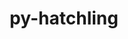 ---
title: "py-hatchling"
layout: cache
categories: [package, develop-2023-11-05]
meta: {"versions": ["1.18.0"], "compilers": ["apple-clang@=15.0.0", "cce@=15.0.1", "gcc@=11.1.0", "gcc@=11.3.0", "gcc@=11.4.0", "gcc@=7.3.1", "gcc@=7.5.0", "gcc@=9.4.0", "oneapi@=2023.2.0"], "oss": ["amzn2", "rhel8", "ubuntu18.04", "ubuntu20.04", "ubuntu22.04", "ventura"], "platforms": ["darwin", "linux"], "targets": ["aarch64", "neoverse_n1", "neoverse_v1", "ppc64le", "x86_64_v3", "zen4"], "stacks": ["aws-isc", "aws-isc-aarch64", "data-vis-sdk", "e4s", "e4s-cray-rhel", "e4s-neoverse_v1", "e4s-oneapi", "e4s-power", "e4s-rocm-external", "ml-darwin-aarch64-mps", "ml-linux-x86_64-cpu", "ml-linux-x86_64-cuda", "ml-linux-x86_64-rocm", "radiuss", "root"], "num_specs": 26, "num_specs_by_stack": {"root": 26, "ml-darwin-aarch64-mps": 2, "aws-isc-aarch64": 2, "aws-isc": 1, "e4s-cray-rhel": 2, "radiuss": 2, "e4s-neoverse_v1": 2, "e4s-power": 2, "data-vis-sdk": 2, "e4s": 3, "e4s-rocm-external": 1, "e4s-oneapi": 4, "ml-linux-x86_64-cuda": 4, "ml-linux-x86_64-cpu": 4, "ml-linux-x86_64-rocm": 4}}
spec_details: [{"hash": "sym7mo3zxwlfsbhmdlzo2ymbdfxrecxi", "compiler": "apple-clang@=15.0.0", "versions": ["1.18.0"], "os": "ventura", "platform": "darwin", "target": "aarch64", "variants": ["build_system=python_pip"], "stacks": ["root", "ml-darwin-aarch64-mps"], "size": "-", "tarball": "https://binaries.spack.io/releases/develop-2023-11-05/build_cache/darwin-ventura-aarch64/apple-clang-15.0.0/py-hatchling-1.18.0/darwin-ventura-aarch64-apple-clang-15.0.0-py-hatchling-1.18.0-sym7mo3zxwlfsbhmdlzo2ymbdfxrecxi.spack"}, {"hash": "aqzj5wfmmnvyyxyar6cyysiofgjofcfr", "compiler": "apple-clang@=15.0.0", "versions": ["1.18.0"], "os": "ventura", "platform": "darwin", "target": "aarch64", "variants": ["build_system=python_pip"], "stacks": ["root", "ml-darwin-aarch64-mps"], "size": "-", "tarball": "https://binaries.spack.io/releases/develop-2023-11-05/build_cache/darwin-ventura-aarch64/apple-clang-15.0.0/py-hatchling-1.18.0/darwin-ventura-aarch64-apple-clang-15.0.0-py-hatchling-1.18.0-aqzj5wfmmnvyyxyar6cyysiofgjofcfr.spack"}, {"hash": "zi6t4vl3aa2boweh2kktqkcxporinomn", "compiler": "gcc@=7.3.1", "versions": ["1.18.0"], "os": "amzn2", "platform": "linux", "target": "aarch64", "variants": ["build_system=python_pip"], "stacks": ["root", "aws-isc-aarch64"], "size": "-", "tarball": "https://binaries.spack.io/releases/develop-2023-11-05/build_cache/linux-amzn2-aarch64/gcc-7.3.1/py-hatchling-1.18.0/linux-amzn2-aarch64-gcc-7.3.1-py-hatchling-1.18.0-zi6t4vl3aa2boweh2kktqkcxporinomn.spack"}, {"hash": "kf2hhhyctp7vq5ra2vvicuynls66zxz5", "compiler": "gcc@=7.3.1", "versions": ["1.18.0"], "os": "amzn2", "platform": "linux", "target": "neoverse_n1", "variants": ["build_system=python_pip"], "stacks": ["root", "aws-isc-aarch64"], "size": "-", "tarball": "https://binaries.spack.io/releases/develop-2023-11-05/build_cache/linux-amzn2-neoverse_n1/gcc-7.3.1/py-hatchling-1.18.0/linux-amzn2-neoverse_n1-gcc-7.3.1-py-hatchling-1.18.0-kf2hhhyctp7vq5ra2vvicuynls66zxz5.spack"}, {"hash": "ukijhtnka6nfqgz6exc6wwue6zjmqvf6", "compiler": "gcc@=7.3.1", "versions": ["1.18.0"], "os": "amzn2", "platform": "linux", "target": "x86_64_v3", "variants": ["build_system=python_pip"], "stacks": ["root", "aws-isc"], "size": "-", "tarball": "https://binaries.spack.io/releases/develop-2023-11-05/build_cache/linux-amzn2-x86_64_v3/gcc-7.3.1/py-hatchling-1.18.0/linux-amzn2-x86_64_v3-gcc-7.3.1-py-hatchling-1.18.0-ukijhtnka6nfqgz6exc6wwue6zjmqvf6.spack"}, {"hash": "q3ymq7e5kn7imwbcjkwgjaolqdh7bivg", "compiler": "cce@=15.0.1", "versions": ["1.18.0"], "os": "rhel8", "platform": "linux", "target": "zen4", "variants": ["build_system=python_pip"], "stacks": ["e4s-cray-rhel", "root"], "size": "-", "tarball": "https://binaries.spack.io/releases/develop-2023-11-05/build_cache/linux-rhel8-zen4/cce-15.0.1/py-hatchling-1.18.0/linux-rhel8-zen4-cce-15.0.1-py-hatchling-1.18.0-q3ymq7e5kn7imwbcjkwgjaolqdh7bivg.spack"}, {"hash": "u7umzqtrr626dr6lgvts2awi7uoohqkc", "compiler": "cce@=15.0.1", "versions": ["1.18.0"], "os": "rhel8", "platform": "linux", "target": "zen4", "variants": ["build_system=python_pip"], "stacks": ["e4s-cray-rhel", "root"], "size": "-", "tarball": "https://binaries.spack.io/releases/develop-2023-11-05/build_cache/linux-rhel8-zen4/cce-15.0.1/py-hatchling-1.18.0/linux-rhel8-zen4-cce-15.0.1-py-hatchling-1.18.0-u7umzqtrr626dr6lgvts2awi7uoohqkc.spack"}, {"hash": "3sx3epzjn63ssc5ucqdt6rm6rlyg34ka", "compiler": "gcc@=7.5.0", "versions": ["1.18.0"], "os": "ubuntu18.04", "platform": "linux", "target": "x86_64_v3", "variants": ["build_system=python_pip"], "stacks": ["root", "radiuss"], "size": "-", "tarball": "https://binaries.spack.io/releases/develop-2023-11-05/build_cache/linux-ubuntu18.04-x86_64_v3/gcc-7.5.0/py-hatchling-1.18.0/linux-ubuntu18.04-x86_64_v3-gcc-7.5.0-py-hatchling-1.18.0-3sx3epzjn63ssc5ucqdt6rm6rlyg34ka.spack"}, {"hash": "wem7j4mxthpbsfqddzzllyrfwd3poo4c", "compiler": "gcc@=7.5.0", "versions": ["1.18.0"], "os": "ubuntu18.04", "platform": "linux", "target": "x86_64_v3", "variants": ["build_system=python_pip"], "stacks": ["root", "radiuss"], "size": "-", "tarball": "https://binaries.spack.io/releases/develop-2023-11-05/build_cache/linux-ubuntu18.04-x86_64_v3/gcc-7.5.0/py-hatchling-1.18.0/linux-ubuntu18.04-x86_64_v3-gcc-7.5.0-py-hatchling-1.18.0-wem7j4mxthpbsfqddzzllyrfwd3poo4c.spack"}, {"hash": "7bvx6xgpss7bw6dahahum56rjfoksarl", "compiler": "gcc@=11.4.0", "versions": ["1.18.0"], "os": "ubuntu20.04", "platform": "linux", "target": "neoverse_v1", "variants": ["build_system=python_pip"], "stacks": ["e4s-neoverse_v1", "root"], "size": "-", "tarball": "https://binaries.spack.io/releases/develop-2023-11-05/build_cache/linux-ubuntu20.04-neoverse_v1/gcc-11.4.0/py-hatchling-1.18.0/linux-ubuntu20.04-neoverse_v1-gcc-11.4.0-py-hatchling-1.18.0-7bvx6xgpss7bw6dahahum56rjfoksarl.spack"}, {"hash": "ppypun44y47ozz7pcznwbcnsmanv5iun", "compiler": "gcc@=11.4.0", "versions": ["1.18.0"], "os": "ubuntu20.04", "platform": "linux", "target": "neoverse_v1", "variants": ["build_system=python_pip"], "stacks": ["e4s-neoverse_v1", "root"], "size": "-", "tarball": "https://binaries.spack.io/releases/develop-2023-11-05/build_cache/linux-ubuntu20.04-neoverse_v1/gcc-11.4.0/py-hatchling-1.18.0/linux-ubuntu20.04-neoverse_v1-gcc-11.4.0-py-hatchling-1.18.0-ppypun44y47ozz7pcznwbcnsmanv5iun.spack"}, {"hash": "w7mjsnfc3hmhyajc2xls7axrecdiplpc", "compiler": "gcc@=9.4.0", "versions": ["1.18.0"], "os": "ubuntu20.04", "platform": "linux", "target": "ppc64le", "variants": ["build_system=python_pip"], "stacks": ["root", "e4s-power"], "size": "-", "tarball": "https://binaries.spack.io/releases/develop-2023-11-05/build_cache/linux-ubuntu20.04-ppc64le/gcc-9.4.0/py-hatchling-1.18.0/linux-ubuntu20.04-ppc64le-gcc-9.4.0-py-hatchling-1.18.0-w7mjsnfc3hmhyajc2xls7axrecdiplpc.spack"}, {"hash": "nlauajvwqq7v4diudjw2hhvpe44yq4db", "compiler": "gcc@=9.4.0", "versions": ["1.18.0"], "os": "ubuntu20.04", "platform": "linux", "target": "ppc64le", "variants": ["build_system=python_pip"], "stacks": ["root", "e4s-power"], "size": "-", "tarball": "https://binaries.spack.io/releases/develop-2023-11-05/build_cache/linux-ubuntu20.04-ppc64le/gcc-9.4.0/py-hatchling-1.18.0/linux-ubuntu20.04-ppc64le-gcc-9.4.0-py-hatchling-1.18.0-nlauajvwqq7v4diudjw2hhvpe44yq4db.spack"}, {"hash": "qn2ufgd46geodbchjqo4q6d36gjakfdw", "compiler": "gcc@=11.1.0", "versions": ["1.18.0"], "os": "ubuntu20.04", "platform": "linux", "target": "x86_64_v3", "variants": ["build_system=python_pip"], "stacks": ["root", "data-vis-sdk"], "size": "-", "tarball": "https://binaries.spack.io/releases/develop-2023-11-05/build_cache/linux-ubuntu20.04-x86_64_v3/gcc-11.1.0/py-hatchling-1.18.0/linux-ubuntu20.04-x86_64_v3-gcc-11.1.0-py-hatchling-1.18.0-qn2ufgd46geodbchjqo4q6d36gjakfdw.spack"}, {"hash": "omqv4n4rrrl2rutcqqxehvxw7jmfgwwe", "compiler": "gcc@=11.1.0", "versions": ["1.18.0"], "os": "ubuntu20.04", "platform": "linux", "target": "x86_64_v3", "variants": ["build_system=python_pip"], "stacks": ["root", "data-vis-sdk"], "size": "-", "tarball": "https://binaries.spack.io/releases/develop-2023-11-05/build_cache/linux-ubuntu20.04-x86_64_v3/gcc-11.1.0/py-hatchling-1.18.0/linux-ubuntu20.04-x86_64_v3-gcc-11.1.0-py-hatchling-1.18.0-omqv4n4rrrl2rutcqqxehvxw7jmfgwwe.spack"}, {"hash": "j2srtafggkxyd3usx35cmjxyti3geqyi", "compiler": "gcc@=11.4.0", "versions": ["1.18.0"], "os": "ubuntu20.04", "platform": "linux", "target": "x86_64_v3", "variants": ["build_system=python_pip"], "stacks": ["e4s", "e4s-rocm-external", "root"], "size": "-", "tarball": "https://binaries.spack.io/releases/develop-2023-11-05/build_cache/linux-ubuntu20.04-x86_64_v3/gcc-11.4.0/py-hatchling-1.18.0/linux-ubuntu20.04-x86_64_v3-gcc-11.4.0-py-hatchling-1.18.0-j2srtafggkxyd3usx35cmjxyti3geqyi.spack"}, {"hash": "2m4ho5mpkrvtyzfqv7dle5byz47wwx7c", "compiler": "gcc@=11.4.0", "versions": ["1.18.0"], "os": "ubuntu20.04", "platform": "linux", "target": "x86_64_v3", "variants": ["build_system=python_pip"], "stacks": ["e4s", "root"], "size": "-", "tarball": "https://binaries.spack.io/releases/develop-2023-11-05/build_cache/linux-ubuntu20.04-x86_64_v3/gcc-11.4.0/py-hatchling-1.18.0/linux-ubuntu20.04-x86_64_v3-gcc-11.4.0-py-hatchling-1.18.0-2m4ho5mpkrvtyzfqv7dle5byz47wwx7c.spack"}, {"hash": "57v635cvummywnwqbjoxpnnuxlwzgiii", "compiler": "gcc@=11.4.0", "versions": ["1.18.0"], "os": "ubuntu20.04", "platform": "linux", "target": "x86_64_v3", "variants": ["build_system=python_pip"], "stacks": ["e4s", "root"], "size": "-", "tarball": "https://binaries.spack.io/releases/develop-2023-11-05/build_cache/linux-ubuntu20.04-x86_64_v3/gcc-11.4.0/py-hatchling-1.18.0/linux-ubuntu20.04-x86_64_v3-gcc-11.4.0-py-hatchling-1.18.0-57v635cvummywnwqbjoxpnnuxlwzgiii.spack"}, {"hash": "cdewowetjkk2e6d32s2zgbcmis3j3cdp", "compiler": "oneapi@=2023.2.0", "versions": ["1.18.0"], "os": "ubuntu20.04", "platform": "linux", "target": "x86_64_v3", "variants": ["build_system=python_pip"], "stacks": ["e4s-oneapi", "root"], "size": "-", "tarball": "https://binaries.spack.io/releases/develop-2023-11-05/build_cache/linux-ubuntu20.04-x86_64_v3/oneapi-2023.2.0/py-hatchling-1.18.0/linux-ubuntu20.04-x86_64_v3-oneapi-2023.2.0-py-hatchling-1.18.0-cdewowetjkk2e6d32s2zgbcmis3j3cdp.spack"}, {"hash": "376t5qdbytcoqknp2tdh77etrtclwmni", "compiler": "oneapi@=2023.2.0", "versions": ["1.18.0"], "os": "ubuntu20.04", "platform": "linux", "target": "x86_64_v3", "variants": ["build_system=python_pip"], "stacks": ["e4s-oneapi", "root"], "size": "-", "tarball": "https://binaries.spack.io/releases/develop-2023-11-05/build_cache/linux-ubuntu20.04-x86_64_v3/oneapi-2023.2.0/py-hatchling-1.18.0/linux-ubuntu20.04-x86_64_v3-oneapi-2023.2.0-py-hatchling-1.18.0-376t5qdbytcoqknp2tdh77etrtclwmni.spack"}, {"hash": "bsrxp5k7tf2v7irtlcrhpdnb5giganvd", "compiler": "oneapi@=2023.2.0", "versions": ["1.18.0"], "os": "ubuntu20.04", "platform": "linux", "target": "x86_64_v3", "variants": ["build_system=python_pip"], "stacks": ["e4s-oneapi", "root"], "size": "-", "tarball": "https://binaries.spack.io/releases/develop-2023-11-05/build_cache/linux-ubuntu20.04-x86_64_v3/oneapi-2023.2.0/py-hatchling-1.18.0/linux-ubuntu20.04-x86_64_v3-oneapi-2023.2.0-py-hatchling-1.18.0-bsrxp5k7tf2v7irtlcrhpdnb5giganvd.spack"}, {"hash": "3tz7qtwi345mtnxopi7py7rlfvoe7pbq", "compiler": "oneapi@=2023.2.0", "versions": ["1.18.0"], "os": "ubuntu20.04", "platform": "linux", "target": "x86_64_v3", "variants": ["build_system=python_pip"], "stacks": ["e4s-oneapi", "root"], "size": "-", "tarball": "https://binaries.spack.io/releases/develop-2023-11-05/build_cache/linux-ubuntu20.04-x86_64_v3/oneapi-2023.2.0/py-hatchling-1.18.0/linux-ubuntu20.04-x86_64_v3-oneapi-2023.2.0-py-hatchling-1.18.0-3tz7qtwi345mtnxopi7py7rlfvoe7pbq.spack"}, {"hash": "bhoulecfl7o4dii6jbisbalx2z4macs6", "compiler": "gcc@=11.3.0", "versions": ["1.18.0"], "os": "ubuntu22.04", "platform": "linux", "target": "x86_64_v3", "variants": ["build_system=python_pip"], "stacks": ["ml-linux-x86_64-cuda", "ml-linux-x86_64-cpu", "root", "ml-linux-x86_64-rocm"], "size": "-", "tarball": "https://binaries.spack.io/releases/develop-2023-11-05/build_cache/linux-ubuntu22.04-x86_64_v3/gcc-11.3.0/py-hatchling-1.18.0/linux-ubuntu22.04-x86_64_v3-gcc-11.3.0-py-hatchling-1.18.0-bhoulecfl7o4dii6jbisbalx2z4macs6.spack"}, {"hash": "quqeaoyrzjrx5qixuhtcmuvdwingbvql", "compiler": "gcc@=11.3.0", "versions": ["1.18.0"], "os": "ubuntu22.04", "platform": "linux", "target": "x86_64_v3", "variants": ["build_system=python_pip"], "stacks": ["ml-linux-x86_64-cuda", "ml-linux-x86_64-cpu", "root", "ml-linux-x86_64-rocm"], "size": "-", "tarball": "https://binaries.spack.io/releases/develop-2023-11-05/build_cache/linux-ubuntu22.04-x86_64_v3/gcc-11.3.0/py-hatchling-1.18.0/linux-ubuntu22.04-x86_64_v3-gcc-11.3.0-py-hatchling-1.18.0-quqeaoyrzjrx5qixuhtcmuvdwingbvql.spack"}, {"hash": "ygo2lkbbup6r2764jds7ouimcjgpwztn", "compiler": "gcc@=11.3.0", "versions": ["1.18.0"], "os": "ubuntu22.04", "platform": "linux", "target": "x86_64_v3", "variants": ["build_system=python_pip"], "stacks": ["ml-linux-x86_64-cuda", "ml-linux-x86_64-cpu", "root", "ml-linux-x86_64-rocm"], "size": "-", "tarball": "https://binaries.spack.io/releases/develop-2023-11-05/build_cache/linux-ubuntu22.04-x86_64_v3/gcc-11.3.0/py-hatchling-1.18.0/linux-ubuntu22.04-x86_64_v3-gcc-11.3.0-py-hatchling-1.18.0-ygo2lkbbup6r2764jds7ouimcjgpwztn.spack"}, {"hash": "j772gcen6denlj4guztn26fnalvxizm5", "compiler": "gcc@=11.3.0", "versions": ["1.18.0"], "os": "ubuntu22.04", "platform": "linux", "target": "x86_64_v3", "variants": ["build_system=python_pip"], "stacks": ["ml-linux-x86_64-cuda", "ml-linux-x86_64-cpu", "root", "ml-linux-x86_64-rocm"], "size": "-", "tarball": "https://binaries.spack.io/releases/develop-2023-11-05/build_cache/linux-ubuntu22.04-x86_64_v3/gcc-11.3.0/py-hatchling-1.18.0/linux-ubuntu22.04-x86_64_v3-gcc-11.3.0-py-hatchling-1.18.0-j772gcen6denlj4guztn26fnalvxizm5.spack"}]
---